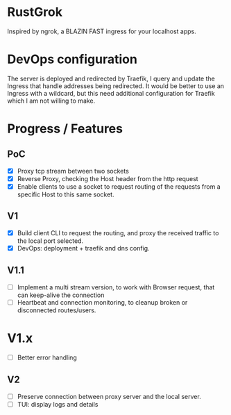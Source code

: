 # RustGrok

Inspired by ngrok, a BLAZIN FAST ingress for your localhost apps.

# DevOps configuration

The server is deployed and redirected by Traefik, I query and update the Ingress that handle addresses being redirected.
It would be better to use an Ingress with a wildcard, but this need additional configuration for Traefik which I am not willing to make.

# Progress / Features

## PoC

- [x] Proxy tcp stream between two sockets
- [x] Reverse Proxy, checking the Host header from the http request
- [x] Enable clients to use a socket to request routing of the requests from a specific Host to this same socket.

## V1

- [x] Build client CLI to request the routing, and proxy the received traffic to the local port selected.
- [x] DevOps: deployment + traefik and dns config.

## V1.1

- [ ] Implement a multi stream version, to work with Browser request, that can keep-alive the connection
- [ ] Heartbeat and connection monitoring, to cleanup broken or disconnected routes/users.

# V1.x

- [ ] Better error handling


## V2

- [ ] Preserve connection between proxy server and the local server.
- [ ] TUI: display logs and details